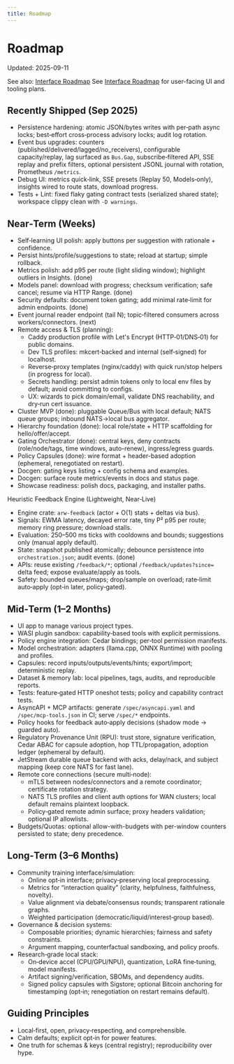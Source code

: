 ```yaml
---
title: Roadmap
---
```


# Roadmap

Updated: 2025-09-11

See also: [Interface Roadmap](INTERFACE_ROADMAP.md)
See [Interface Roadmap](INTERFACE_ROADMAP.md) for user-facing UI and tooling plans.

## Recently Shipped (Sep 2025)
- Persistence hardening: atomic JSON/bytes writes with per‑path async locks; best‑effort cross‑process advisory locks; audit log rotation.
- Event bus upgrades: counters (published/delivered/lagged/no_receivers), configurable capacity/replay, lag surfaced as `Bus.Gap`, subscribe‑filtered API, SSE replay and prefix filters, optional persistent JSONL journal with rotation, Prometheus `/metrics`.
- Debug UI: metrics quick‑link, SSE presets (Replay 50, Models‑only), insights wired to route stats, download progress.
- Tests + Lint: fixed flaky gating contract tests (serialized shared state); workspace clippy clean with `-D warnings`.

## Near‑Term (Weeks)
- Self‑learning UI polish: apply buttons per suggestion with rationale + confidence.
- Persist hints/profile/suggestions to state; reload at startup; simple rollback.
- Metrics polish: add p95 per route (light sliding window); highlight outliers in Insights. (done)
- Models panel: download with progress; checksum verification; safe cancel; resume via HTTP Range. (done)
- Security defaults: document token gating; add minimal rate‑limit for admin endpoints. (done)
- Event journal reader endpoint (tail N); topic‑filtered consumers across workers/connectors. (next)
- Remote access & TLS (planning):
  - Caddy production profile with Let's Encrypt (HTTP‑01/DNS‑01) for public domains.
  - Dev TLS profiles: mkcert‑backed and internal (self‑signed) for localhost.
  - Reverse‑proxy templates (nginx/caddy) with quick run/stop helpers (in progress for local).
  - Secrets handling: persist admin tokens only to local env files by default; avoid committing to configs.
  - UX: wizards to pick domain/email, validate DNS reachability, and dry‑run cert issuance.
- Cluster MVP (done): pluggable Queue/Bus with local default; NATS queue groups; inbound NATS→local bus aggregator.
- Hierarchy foundation (done): local role/state + HTTP scaffolding for hello/offer/accept.
- Gating Orchestrator (done): central keys, deny contracts (role/node/tags, time windows, auto-renew), ingress/egress guards.
- Policy Capsules (done): wire format + header-based adoption (ephemeral, renegotiated on restart).
- Docgen: gating keys listing + config schema and examples.
- Docgen: surface route metrics/events in docs and status page.
- Showcase readiness: polish docs, packaging, and installer paths.

Heuristic Feedback Engine (Lightweight, Near‑Live)
- Engine crate: `arw-feedback` (actor + O(1) stats + deltas via bus).
- Signals: EWMA latency, decayed error rate, tiny P² p95 per route; memory ring pressure; download stalls.
- Evaluation: 250–500 ms ticks with cooldowns and bounds; suggestions only (manual apply default).
- State: snapshot published atomically; debounce persistence into `orchestration.json`; audit events. (done)
- APIs: reuse existing `/feedback/*`; optional `/feedback/updates?since=` delta feed; expose evaluate/apply as tools.
- Safety: bounded queues/maps; drop/sample on overload; rate‑limit auto‑apply (opt‑in later, policy‑gated).

## Mid‑Term (1–2 Months)
- UI app to manage various project types.
- WASI plugin sandbox: capability‑based tools with explicit permissions.
- Policy engine integration: Cedar bindings; per‑tool permission manifests.
- Model orchestration: adapters (llama.cpp, ONNX Runtime) with pooling and profiles.
- Capsules: record inputs/outputs/events/hints; export/import; deterministic replay.
- Dataset & memory lab: local pipelines, tags, audits, and reproducible reports.
- Tests: feature‑gated HTTP oneshot tests; policy and capability contract tests.
- AsyncAPI + MCP artifacts: generate `/spec/asyncapi.yaml` and `/spec/mcp-tools.json` in CI; serve `/spec/*` endpoints.
- Policy hooks for feedback auto‑apply decisions (shadow mode → guarded auto).
- Regulatory Provenance Unit (RPU): trust store, signature verification, Cedar ABAC for capsule adoption, hop TTL/propagation, adoption ledger (ephemeral by default).
- JetStream durable queue backend with acks, delay/nack, and subject mapping (keep core NATS for fast lane).
- Remote core connections (secure multi‑node):
  - mTLS between nodes/connectors and a remote coordinator; certificate rotation strategy.
  - NATS TLS profiles and client auth options for WAN clusters; local default remains plaintext loopback.
  - Policy‑gated remote admin surface; proxy headers validation; optional IP allowlists.
- Budgets/Quotas: optional allow-with-budgets with per-window counters persisted to state; deny precedence.

## Long‑Term (3–6 Months)
- Community training interface/simulation:
  - Online opt‑in interface; privacy‑preserving local preprocessing.
  - Metrics for “interaction quality” (clarity, helpfulness, faithfulness, novelty).
  - Value alignment via debate/consensus rounds; transparent rationale graphs.
  - Weighted participation (democratic/liquid/interest‑group based).
- Governance & decision systems:
  - Composable priorities; dynamic hierarchies; fairness and safety constraints.
  - Argument mapping, counterfactual sandboxing, and policy proofs.
- Research‑grade local stack:
  - On‑device accel (CPU/GPU/NPU), quantization, LoRA fine‑tuning, model manifests.
  - Artifact signing/verification, SBOMs, and dependency audits.
  - Signed policy capsules with Sigstore; optional Bitcoin anchoring for timestamping (opt‑in; renegotiation on restart remains default).

## Guiding Principles
- Local‑first, open, privacy‑respecting, and comprehensible.
- Calm defaults; explicit opt‑in for power features.
- One truth for schemas & keys (central registry); reproducibility over hype.

